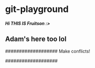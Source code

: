 # git-playground

##### Hi THIS IS Fruitson :>

## Adam's here too lol

###################
Make conflicts!

###################
